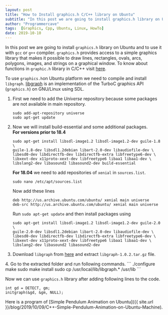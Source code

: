 ```yaml
---
layout: post
title: "How to Install graphics.h C/C++ library on Ubuntu"
subtitle: "In this post we are going to install graphics.h library on Ubuntu and to use it with gcc or g++ compiler. graphics.h provides access to a simple graphics library that makes it possible to draw lines, rectangles, ovals, arcs, polygons, images, and strings on a graphical window."
author: "Programmercave"
tags:  [Graphics, Cpp, Ubuntu, Linux, HowTo]
date: 2019-10-10
---
```


In this post we are going to install `graphics.h` library on Ubuntu and to use it with `gcc` or `g++` compiler. `graphics.h` provides access to a simple graphics library that makes it possible to draw lines, rectangles, ovals, arcs, polygons, images, and strings on a graphical window. To know about functions in `graphic.h` library in C/C++ visit [here](https://web.stanford.edu/class/archive/cs/cs106b/cs106b.1126/materials/cppdoc/graphics.html).

To use `graphics.h`on Ubuntu platform we need to compile and install `libgraph`. [libgraph](https://savannah.nongnu.org/projects/libgraph/) is an implementation of the TurboC graphics API (`graphics.h`) on GNU/Linux using SDL.

1. First we need to add the *Universe* repository because some packages are not available in main repository.
    ```
    sudo add-apt-repository universe
    sudo apt-get update
    ``` 

2. Now we will install build-essential and some additional packages.<br/>
   **For versions prior to 18.4**
      ```
      sudo apt-get install libsdl-image1.2 libsdl-image1.2-dev guile-1.8 \
      guile-1.8-dev libsdl1.2debian libart-2.0-dev libaudiofile-dev \
      libesd0-dev libdirectfb-dev libdirectfb-extra libfreetype6-dev \
      libxext-dev x11proto-xext-dev libfreetype6 libaa1 libaa1-dev \
      libslang2-dev libasound2 libasound2-dev build-essential
      ``` 

   **For 18.04** we need to add repositories of `xenial` in `sources.list`.
     ```
     sudo nano /etc/apt/sources.list
     ``` 
   
   Now add these lines
      ```
      deb http://us.archive.ubuntu.com/ubuntu/ xenial main universe
      deb-src http://us.archive.ubuntu.com/ubuntu/ xenial main universe
      ``` 
  
   Run `sudo apt-get update` and then install packages using 
      ```
      sudo apt-get install libsdl-image1.2 libsdl-image1.2-dev guile-2.0 \
      guile-2.0-dev libsdl1.2debian libart-2.0-dev libaudiofile-dev \
      libesd0-dev libdirectfb-dev libdirectfb-extra libfreetype6-dev \
      libxext-dev x11proto-xext-dev libfreetype6 libaa1 libaa1-dev \
      libslang2-dev libasound2 libasound2-dev
      ```
    
3. Download `libgraph` from [here](download.savannah.gnu.org/releases/libgraph/libgraph-1.0.2.tar.gz) and extract `libgraph-1.0.2.tar.gz` file.    
 <input type="hidden" name="IL_IN_ARTICLE"> 
4. Go to the extracted folder and run following commands.
     ```
     ./configure
     make
     sudo make install
     sudo cp /usr/local/lib/libgraph.* /usr/lib
     ```
  
Now we can use `graphics.h` library after adding following lines to the code.

    int gd = DETECT, gm; 
    initgraph(&gd, &gm, NULL);
   
  
Here is a program of [Simple Pendulum Animation on Ubuntu]({{ site.url }}/blog/2019/10/09/C++-Simple-Pendulum-Animation-on-Ubuntu-Machine).  
    

